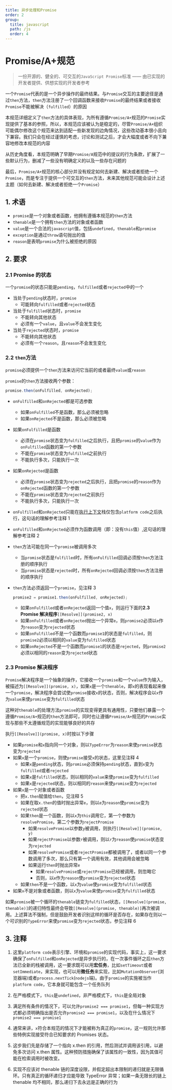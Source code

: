 ```yaml
---
title: 异步处理和Promise
order: 2
group:
  title: javascript
  path: /js
  order: 4
---
```


# Promise/A+规范

> 一份开源的、健全的、可交互的`JavaScript Promise`标准 —— 由已实现的开发者提供、供想实现的开发者参考

一个`Promise`代表的是一个异步操作的最终结果。与`Promise`交互的主要途径是通过`then`方法，`then`方法注册了一个回调函数来接收`Promise`的最终结果或者接收`Promise`不能被解决（`fulfilled`）的原因

本规范详细定义了`then`方法的具体表现，为所有遵循`Promise/A+`规范的`Promise`实现提供了基本的参照，所以，本规范应该被认为是稳定的，尽管`Promise/A+`组织可能偶尔修改这个规范来达到适配一些新发现的边角情况，这些改动基本很小且向下兼容。我们只会在经过谨慎的考虑，讨论和测试之后，才会大幅度或者不向下兼容地修改本规范的内容

从历史角度看，本规范明确了早期`Promise/A`规范中的提议的行为条款，扩展了一些默认行为，删减了一些没有明确定义的以及一些存在问题的

最后，`Promise/A+`规范的核心部分并没有规定如何去新建、解决或者拒绝一个`Promise`，而是专注于提供一个可交互的`then`方法，未来其他规范可能会设计上述主题（如何去新建、解决或者拒绝一个`Promise`）

## 1. 术语

- `promise`是一个对象或者函数，他拥有遵循本规范的`then`方法
- `thenable`是一个拥有`then`方法的对象或者函数
- `value`是一个合法的`javascript`值，包括`undefined`，`thenable`和`promise`
- `exception`是通过`throw`语句抛出的值
- `reason`是表明`promise`为什么被拒绝的原因

## 2. 要求

### 2.1 Promise 的状态

一个`promise`的状态只能是`pending`，`fulfilled`或者`rejected`中的一个

- 当处于`pending`状态时，`promise`
  - 可能转向`fulfilled`或者`rejected`状态
- 当处于`fulfilled`状态时，`promise`
  - 不能转向其他状态
  - 必须有一个`value`，且`value`不会发生变化
- 当处于`rejected`状态时，`promise`
  - 不能转向其他状态
  - 必须有一个`reason`，且`reason`不会发生变化

### 2.2 `then`方法

`promise`必须提供一个`then`方法来访问它当前的或者最终`value`或`reason`

`promise`的`then`方法接收两个参数：

```js
promise.then(onFulfilled, onRejected);
```

- `onFulfilled`和`onRejected`都是可选参数
  - 如果`onFulfilled`不是函数，那么必须被忽略
  - 如果`onRejected`不是函数，那么必须被忽略
- 如果`onFulfilled`是函数
  - 必须在`promise`状态变为`fulfilled`之后执行，且把`promise`的`value`作为`onFulfilled`函数的第一个参数
  - 不能在`promise`状态变为`fulfilled`之前执行
  - 不能执行多次，只能执行一次
- 如果`onRejected`是函数
  - 必须在`promise`状态变为`rejected`之后执行，且把`promise`的`reason`作为`onRejected`函数的第一个参数
  - 不能在`promise`状态变为`rejected`之前执行
  - 不能执行多次，只能执行一次
- `onFulfilled`和`onRejected`只能在[执行上下文](https://es5.github.io/#x10.3)栈仅包含`platform code`之后执行，这句话的理解参考注释 1
- `onFulfilled`和`onRejected`必须作为函数调用（即：没有`this`值）,这句话的理解参考注释 2
- `then`方法可能在同一个`promise`被调用多次
  - 当`promise`状态是`fulfilled`时，所有`onFulfilled`回调必须按`then`方法注册的顺序执行
  - 当`promise`状态是`rejected`时，所有`onRejected`回调必须按`then`方法注册的顺序执行
- `then`方法必须返回一个`promise`，见注释 3

  ```js
  promise2 = promise1.then(onFulfilled, onRejected);
  ```

  - 如果`onFulfilled`或者`onRejected`返回一个值`x`，则运行下面的**2.3 Promise 解决程序**`[[Resolve]](promise2, x)`
  - 如果`onFulfilled`或者`onRejected`抛出一个异常`e`，则`promise2`必须以`e`作为`reason`变为`rejected`状态
  - 如果`onFulfilled`不是一个函数而`promise1`的状态是`fulfilled`，则`promise2`必须以相同的`value`变为`fulfilled`状态
  - 如果`onRejected`不是一个函数而`promise1`的状态是`rejected`，则`promise2`必须以相同的`reason`变为`rejected`状态

### 2.3 Promise 解决程序

`Promise`解决程序是一个抽象的操作，它接收一个`promise`和一个`value`作为输入，被描述为`[[Resolve]](promise, x)`，如果`x`是一个`thenable`，即`x`的表现看起来像一个`promise`，解决程序会尝试使`promise`接收`x`的状态，否则，解决程序会以`x`作为`value`来使`promise`变为`fulfilled`状态

这种对`thenable`的处理方法`promise`的实现变得更具有通用性，只要他们暴露一个遵循`Promise/A+`规范的`then`方法即可，同时也让遵循`Promise/A+`规范的`Promise`实现与那些不太遵循规范的实现能够良好的共存

执行`[[Resolve]](promise, x)`时按以下步骤

- 如果`promise`和`x`指向同一个对象，则以`TypeError`为`reason`来使`promise`状态变为`rejected`
- 如果`x`是一个`promise`，则使`promise`接受`x`的状态，这里见注释 4
  - 如果`x`是`pending`状态，则`promise`必须保持`pending`状态，直到`x`变为`fulfilled`或者`rejected`
  - 如果`x`是`fulfilled`状态，则以相同的`value`来使`promise`变为`fulfilled`
  - 如果`x`是`rejected`状态，则以相同的`reason`来使`promise`变为`rejected`
- 如果`x`是一个对象或者函数
  - 把`x.then`赋值给`then`，见注释 5
  - 如果在取`x.then`的值时抛出异常`e`，则以`e`为`reason`使`promise`变为`rejected`状态
  - 如果`then`是一个函数，则以`x`为`this`调用它，第一个参数为`resolvePromise`，第二个参数为`rejectPromise`
    - 如果`resolvePromise`以参数`y`被调用，则执行`[[Resolve]](promise, y)`
    - 如果`rejectPromise`以参数`r`被调用，则以`r`为`reason`使`promise`状态变为`rejected`
    - 如果`resolvePromise`或者`rejectPromise`都被调用了，或者以同一个参数调用了多次，那么只有第一个调用有效，其他调用会被忽略
    - 如果运行`then`时抛出异常`e`
      - 如果`resolvePromise`或`rejectPromise`已经被调用，则忽略它
      - 否则，以`e`作为`reason`使`promise`变为`rejected`状态
  - 如果`then`不是一个函数，以`x`为`value`使`promise`变为`fulfilled`状态
- 如果`x`不是对象或者函数，则以`x`为`value`来使`promise`变为`fulfilled`状态

如果`promise`被一个循环的`thenable`链变为`fulfilled`状态，`[[Resolve](promise, thenable)]`的递归特性最终会导致`[[Resolve](promise, thenable)]`再次被调用。上述算法不强制，但是鼓励开发者识别这样的循环是否存在，如果存在则以一个可识别的`TypeError`来使`promise`变为`rejected`状态，参见注释 6

## 3. 注释

1. 这里`platform code`表示引擎、环境和`promise`的实现代码，事实上，这一要求确保了`onFulfilled`和`onRejected`是异步执行的，在一次事件循环之后`then`方法已全新的栈被调用，这一要求既可以用**宏任务**，比如`setTimeout`或者`setImmediate`，来实现，也可以用**微任务**来实现，比如`MutationObserver`(浏览器端)或者`process.nextTick`(`nodejs`端)。由于`promise`的实施被当作`platform code`，它本身就可能包含一个任务队列

2. 在严格模式下，`this`是`undefined`，非严格模式下，`this`是全局对象

3. 满足所有条件的情况下，可以允许`promise2 === promise1`，但每一种实现方式都必须明确指出是否允许`promise2 === promise1`，以及在什么情况下`promise2 === promise1`

4. 通常来讲，`x`符合本规范的情况下才能被称为真正的`promise`，这一规则允许那些特例实现接受符合已知要求的 Promises 状态。

5. 这步我们先是存储了一个指向 x.then 的引用，然后测试并调用该引用，以避免多次访问 x.then 属性。这种预防措施确保了该属性的一致性，因为其值可能在检索调用时被改变。

6. 实现不应该对 thenable 链的深度设限，并假定超出本限制的递归就是无限循环。只有真正的循环递归才应能导致 TypeError 异常；如果一条无限长的链上 thenable 均不相同，那么递归下去永远是正确的行为
